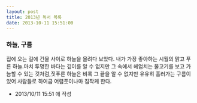 ```yaml
---
layout: post
title: 2013년 독서 목록
date: 2013-10-11 15:51:00
---
```


### 하늘, 구름

집에 오는 길에 건물 사이로 하늘을 올려다 보았다. 내가 가장 좋아하는 시월의 맑고 푸른 하늘.마치 투명한 바다는 깊이를 알 수 없지만 그 속에서 헤엄치는 물고기를 보고 가늠할 수 있는 것처럼,짓푸른 하늘은 비록 그 끝을 알 수 없지만 유유히 흘러가는 구름이 있어 사람들로 하여금 어렴풋이나마 짐작케 한다.



- 2013/10/11 15:51 에 작성